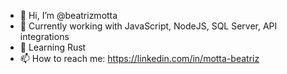 - 👋 Hi, I’m @beatrizmotta
- 👀 Currently working with JavaScript, NodeJS, SQL Server, API integrations
- 🌱 Learning Rust 
- 📫 How to reach me: https://linkedin.com/in/motta-beatriz

<!---
beatrizmotta/beatrizmotta is a ✨ special ✨ repository because its `README.md` (this file) appears on your GitHub profile.
You can click the Preview link to take a look at your changes.
--->
